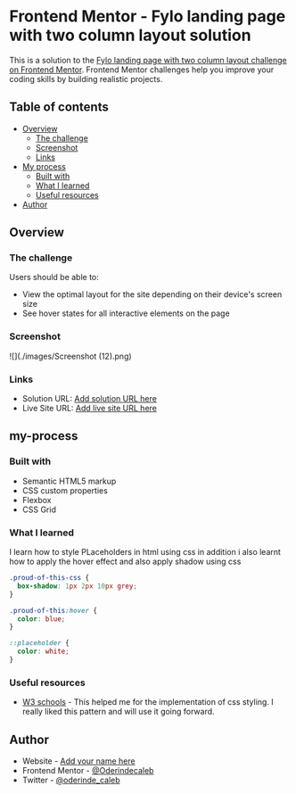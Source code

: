 # Frontend Mentor - Fylo landing page with two column layout solution

This is a solution to the [Fylo landing page with two column layout challenge on Frontend Mentor](https://www.frontendmentor.io/challenges/fylo-landing-page-with-two-column-layout-5ca5ef041e82137ec91a50f5). Frontend Mentor challenges help you improve your coding skills by building realistic projects.

## Table of contents

- [Overview](#overview)
  - [The challenge](#the-challenge)
  - [Screenshot](#screenshot)
  - [Links](#links)
- [My process](#my-process)
  - [Built with](#built-with)
  - [What I learned](#what-i-learned)
  - [Useful resources](#useful-resources)
- [Author](#author)

## Overview

### The challenge

Users should be able to:

- View the optimal layout for the site depending on their device's screen size
- See hover states for all interactive elements on the page

### Screenshot

![](./images/Screenshot (12).png)

### Links

- Solution URL: [Add solution URL here](https://your-solution-url.com)
- Live Site URL: [Add live site URL here](https://your-live-site-url.com)

## my-process

### Built with

- Semantic HTML5 markup
- CSS custom properties
- Flexbox
- CSS Grid

### What I learned

I learn how to style PLaceholders in html using css in addition i also learnt how to apply the hover effect and also apply shadow using css

```css
.proud-of-this-css {
  box-shadow: 1px 2px 10px grey;
}

.proud-of-this:hover {
  color: blue;
}

::placeholder {
  color: white;
}
```

### Useful resources

- [W3 schools](https://www.w3schools.com) - This helped me for the implementation of css styling. I really liked this pattern and will use it going forward.

## Author

- Website - [Add your name here](https://www.your-site.com)
- Frontend Mentor - [@Oderindecaleb](https://www.frontendmentor.io/profile/Oderindecaleb)
- Twitter - [@oderinde_caleb](https://www.twitter.com/oderinde_caleb)
